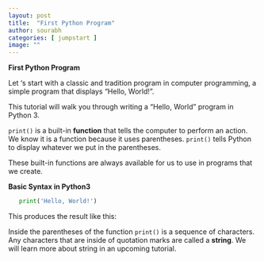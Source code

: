 ```yaml
---
layout: post
title:  "First Python Program"
author: sourabh
categories: [ jumpstart ]
image: ""
---
```

**First Python Program**

Let ‘s start with a classic and tradition program in computer programming, a simple program that displays “Hello, World!”.

This tutorial will walk you through writing a “Hello, World” program in Python 3.

`print()` is a built-in **function** that tells the computer to perform an action. We know it is a function because it uses parentheses. `print()` tells Python to display whatever we put in the parentheses.

These built-in functions are always available for us to use in programs that we create.  

**Basic Syntax in Python3**

```python
   print('Hello, World!')
```

This produces the result like this:

Inside the parentheses of the function  `print()` is a sequence of characters. Any characters that are inside of quotation marks are called a **string**. We will learn more about string in an upcoming tutorial.
